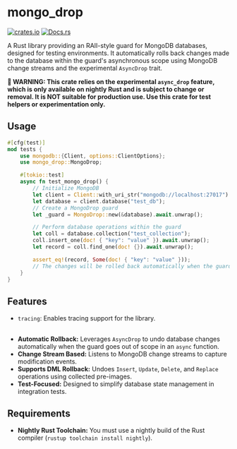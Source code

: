 # mongo_drop

[![crates.io](https://img.shields.io/crates/v/mongo_drop.svg)](https://crates.io/crates/mongo_drop)
[![Docs.rs](https://docs.rs/mongo_drop/badge.svg)](https://docs.rs/mongo_drop)

A Rust library providing an RAII-style guard for MongoDB databases, designed for testing environments. It automatically rolls back changes made to the database within the guard's asynchronous scope using MongoDB change streams and the experimental `AsyncDrop` trait.

**🚨 WARNING: This crate relies on the experimental `async_drop` feature, which is only available on nightly Rust and is subject to change or removal. It is NOT suitable for production use. Use this crate for test helpers or experimentation only.**

## Usage

```rust
#[cfg(test)]
mod tests {
    use mongodb::{Client, options::ClientOptions};
    use mongo_drop::MongoDrop;

    #[tokio::test]
    async fn test_mongo_drop() {
        // Initialize MongoDB
        let client = Client::with_uri_str("mongodb://localhost:27017").await.unwrap();
        let database = client.database("test_db");
        // Create a MongoDrop guard
        let _guard = MongoDrop::new(&database).await.unwrap();

        // Perform database operations within the guard
        let coll = database.collection("test_collection");
        coll.insert_one(doc! { "key": "value" }).await.unwrap();
        let record = coll.find_one(doc! {}).await.unwrap();

        assert_eq!(record, Some(doc! { "key": "value" }));
        // The changes will be rolled back automatically when the guard goes out of scope
    }
}
```

## Features

- `tracing`: Enables tracing support for the library.

##

- **Automatic Rollback:** Leverages `AsyncDrop` to undo database changes automatically when the guard goes out of scope in an `async` function.
- **Change Stream Based:** Listens to MongoDB change streams to capture modification events.
- **Supports DML Rollback:** Undoes `Insert`, `Update`, `Delete`, and `Replace` operations using collected pre-images.
- **Test-Focused:** Designed to simplify database state management in integration tests.

## Requirements

- **Nightly Rust Toolchain:** You must use a nightly build of the Rust compiler (`rustup toolchain install nightly`).
